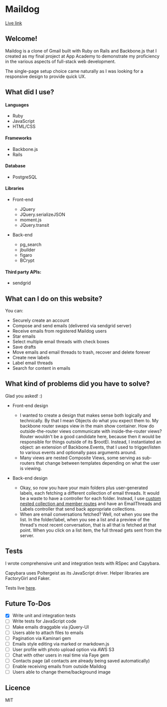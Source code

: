# Maildog

[Live link][live]

[live]: http://maildog.xyz/

## Welcome!

Maildog is a clone of Gmail built with Ruby on Rails and Backbone.js that I created
as my final project at App Academy to demonstrate my proficiency in the various aspects
of full-stack web development.

The single-page setup choice came naturally as I was looking for a responsive design to
provide quick UX.

## What did I use?

#### Languages
* Ruby
* JavaScript
* HTML/CSS

#### Frameworks
* Backbone.js
* Rails

#### Database
* PostgreSQL

#### Libraries
* Front-end
  * JQuery
  * JQuery.serializeJSON
  * moment.js
  * JQuery.transit

* Back-end
  * pg_search
  * jbuilder
  * figaro
  * BCrypt

#### Third party APIs:
* sendgrid

## What can I do on this website?

You can:

* Securely create an account
* Compose and send emails (delivered via sendgrid server)
* Receive emails from registered Maildog users
* Star emails
* Select multiple email threads with check boxes
* Save drafts
* Move emails and email threads to trash, recover and delete forever
* Create new labels
* Label email threads
* Search for content in emails

## What kind of problems did you have to solve?

Glad you asked! :)

* Front-end design
  * I wanted to create a design that makes sense both logically and technically.
    By that I mean Objects do what you expect them to. My backbone router swaps view in the
    main show container. How do outside-the-router views communicate with inside-the-router views?
    Router wouldn't be a good candidate here, because then it would be responsible for things outside of its $rootEl.
    Instead, I instantiated an object: an extension of Backbone.Events, that I used to trigger/listen to various events and optionally pass arguments around.
  * Many views are nested Composite Views, some serving as sub-routers that change between
    templates depending on what the user is viewing.

* Back-end design
  * Okay, so now you have your main folders plus user-generated labels, each fetching a
    different collection of email threads. It would be a waste to have a controller for each folder. Instead, I use
    [custom nested collection and member routes][routes]
    and have an EmailThreads and Labels controller that send back appropriate collections.
  * When are email conversations fetched?
    Well, not when you see the list. In the folder/label, when you see a list and a preview of
    the thread's most recent conversation, that is all that is fetched at that point. When you click on a list item, the full thread gets sent from the server.

## Tests

I wrote comprehensive unit and integration tests with RSpec and Capybara.

Capybara uses Poltergeist as its JavaScript driver.
Helper libraries are FactoryGirl and Faker.

Tests live [here][specs].

[specs]: /spec/

## Future To-Dos
- [x] Write unit and integration tests
- [ ] Write tests for JavaScript code
- [ ] Make emails draggable via jQuery-UI
- [ ] Users able to attach files to emails
- [ ] Pagination via Kaminari gem
- [ ] Emails style editing via marked or markdown.js
- [ ] User profile with photo upload option via AWS S3
- [ ] Chat with other users in real time via Faye gem
- [ ] Contacts page (all contacts are already being saved automatically)
- [ ] Enable receiving emails from outside Maildog
- [ ] Users able to change theme/background image

## Licence

MIT

[routes]: ./config/routes.rb
